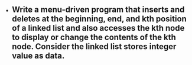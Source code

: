 - ## Write a menu-driven program that inserts and deletes at the beginning, end,  and kth position of a linked list and also accesses the kth node to display or change the contents of the kth node. Consider the linked list stores integer value as data.
